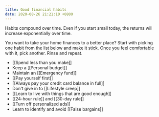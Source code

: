 ```yaml
---
title: Good financial habits
date: 2020-08-26 21:21:10 +0800
---
```


Habits compound over time. Even if you start small today, the returns will increase exponentially over time.

You want to take your home finances to a better place? Start with picking one habit from the list below and make it stick. Once you feel comfortable with it, pick another. Rinse and repeat.

- [[Spend less than you make]]
- Keep a [[Personal budget]]
- Maintain an [[Emergency fund]]
- [[Pay yourself first]]
- [[Always pay your credit card balance in full]]
- Don't give in to [[Lifestyle creep]]
- [[Learn to live with things that are good enough]]
- [[24-hour rule]] and [[30-day rule]]
- [[Turn off personalized ads]]
- Learn to identify and avoid [[False bargains]]